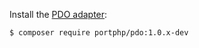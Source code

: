 Install the [PDO adapter](https://github.com/portphp/pdo):

```bash
$ composer require portphp/pdo:1.0.x-dev
```
